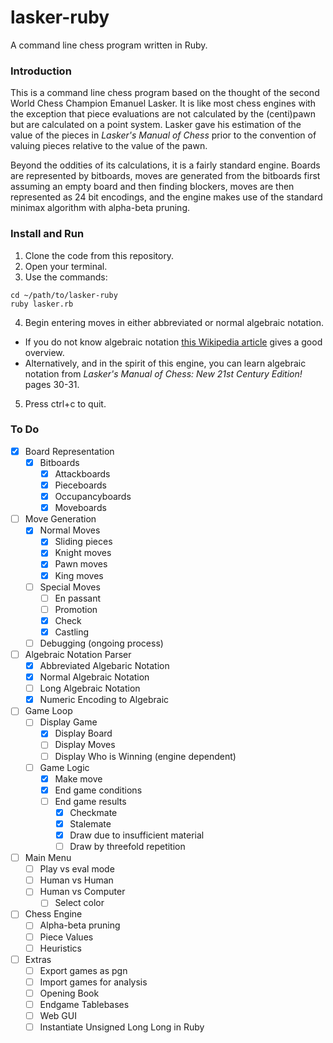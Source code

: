 # lasker-ruby
A command line chess program written in Ruby.

### Introduction
This is a command line chess program based on the thought of the second World Chess Champion Emanuel Lasker. It is like most chess engines with the exception that piece evaluations are not calculated by the (centi)pawn but are calculated on a point system. Lasker gave his estimation of the value of the pieces in *Lasker's Manual of Chess* prior to the convention of valuing pieces relative to the value of the pawn.

Beyond the oddities of its calculations, it is a fairly standard engine. Boards are represented by bitboards, moves are generated from the bitboards first assuming an empty board and then finding blockers, moves are then represented as 24 bit encodings, and the engine makes use of the standard minimax algorithm with alpha-beta pruning.

### Install and Run
1. Clone the code from this repository.
2. Open your terminal.
3. Use the commands:
```shell
cd ~/path/to/lasker-ruby
ruby lasker.rb
```
4. Begin entering moves in either abbreviated or normal algebraic notation.
  - If you do not know algebraic notation [this Wikipedia article](https://en.wikipedia.org/wiki/Algebraic_notation_(chess)) gives a good overview.
  - Alternatively, and in the spirit of this engine, you can learn algebraic notation from *Lasker's Manual of Chess: New 21st Century Edition!* pages 30-31.
5. Press ctrl+c to quit.
   

### To Do
- [x] Board Representation
  - [x] Bitboards
    - [x] Attackboards
	- [x] Pieceboards
	- [x] Occupancyboards
	- [x] Moveboards
- [ ] Move Generation
  - [x] Normal Moves
    - [x] Sliding pieces
	- [x] Knight moves
	- [x] Pawn moves
	- [x] King moves
  - [ ] Special Moves
    - [ ] En passant
	- [ ] Promotion
	- [x] Check
	- [x] Castling
  - [ ] Debugging (ongoing process)
- [ ] Algebraic Notation Parser
  - [x] Abbreviated Algebaric Notation
  - [x] Normal Algebraic Notation
  - [ ] Long Algebraic Notation
  - [x] Numeric Encoding to Algebraic
- [ ] Game Loop
  - [ ] Display Game
	- [x] Display Board
	- [ ] Display Moves
	- [ ] Display Who is Winning (engine dependent)
  - [ ] Game Logic
    - [x] Make move
	- [x] End game conditions
	- [ ] End game results
	  - [x] Checkmate
	  - [x] Stalemate
	  - [x] Draw due to insufficient material
	  - [ ] Draw by threefold repetition
- [ ] Main Menu
  - [ ] Play vs eval mode
  - [ ] Human vs Human
  - [ ] Human vs Computer
    - [ ] Select color
- [ ] Chess Engine
  - [ ] Alpha-beta pruning
  - [ ] Piece Values
  - [ ] Heuristics
- [ ] Extras
  - [ ] Export games as pgn
  - [ ] Import games for analysis
  - [ ] Opening Book
  - [ ] Endgame Tablebases
  - [ ] Web GUI
  - [ ] Instantiate Unsigned Long Long in Ruby
